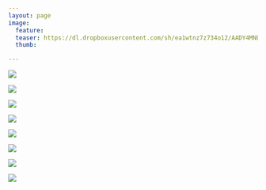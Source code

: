 ```yaml
---
layout: page
image:
  feature:
  teaser: https://dl.dropboxusercontent.com/sh/ea1wtnz7z734o12/AADY4MNB5jehxkT3DdgsX8Fha/luontokuvat/kev%C3%A4t/5/DS53150-245px.jpg
  thumb:

---
```


[![](https://dl.dropboxusercontent.com/sh/ea1wtnz7z734o12/AADMSmVY_E9tCpx8CU_kp3tSa/luontokuvat/kev%C3%A4t/5/DS52906-800px.jpg)](https://dl.dropboxusercontent.com/sh/ea1wtnz7z734o12/AABYG0nhPGiGeDUXoMgUzWs4a/luontokuvat/kev%C3%A4t/5/DS52906.jpg)

[![](https://dl.dropboxusercontent.com/sh/ea1wtnz7z734o12/AABc9sqkzgymBhCjyQB6FR5fa/luontokuvat/kev%C3%A4t/5/DS52913-800px.jpg)](https://dl.dropboxusercontent.com/sh/ea1wtnz7z734o12/AAA_VVWw_I8Et0JftqnOGb_Ba/luontokuvat/kev%C3%A4t/5/DS52913.jpg)

[![](https://dl.dropboxusercontent.com/sh/ea1wtnz7z734o12/AABA0LsL39R--TkVyEdudGXHa/luontokuvat/kev%C3%A4t/5/DS52912-800px.jpg)](https://dl.dropboxusercontent.com/sh/ea1wtnz7z734o12/AADMNwSDgAaeptY1CgLCR0XUa/luontokuvat/kev%C3%A4t/5/DS52912.jpg)

[![](https://dl.dropboxusercontent.com/sh/ea1wtnz7z734o12/AAAgfvp34ccy5WNVH5SFO_Gma/luontokuvat/kev%C3%A4t/6/DS54744-800px.jpg)](https://dl.dropboxusercontent.com/sh/ea1wtnz7z734o12/AAB4qsfysdiY2jkOzYAOfjQya/luontokuvat/kev%C3%A4t/6/DS54744.jpg)

[![](https://dl.dropboxusercontent.com/sh/ea1wtnz7z734o12/AABKurvBQTv7Lep52_mpYQdma/luontokuvat/kev%C3%A4t/6/DS54747-800px.jpg)](https://dl.dropboxusercontent.com/sh/ea1wtnz7z734o12/AACXLOJg1YdPOOmwXNzMhC-ia/luontokuvat/kev%C3%A4t/6/DS54747.jpg)

[![](https://dl.dropboxusercontent.com/sh/ea1wtnz7z734o12/AADqLXijLXViP_ZiWWGUGRgOa/luontokuvat/kev%C3%A4t/5/DS53140-800px.jpg)](https://dl.dropboxusercontent.com/sh/ea1wtnz7z734o12/AAAOrolaKzRYd5j8oxcypOmfa/luontokuvat/kev%C3%A4t/5/DS53140.jpg)

[![](https://dl.dropboxusercontent.com/sh/ea1wtnz7z734o12/AABfZS4kYifpkDNJAH9TbFYba/luontokuvat/kev%C3%A4t/5/DS53143-800px.jpg)](https://dl.dropboxusercontent.com/sh/ea1wtnz7z734o12/AADFh3-pTn6KCh3h-JAOX_dQa/luontokuvat/kev%C3%A4t/5/DS53143.jpg)

[![](https://dl.dropboxusercontent.com/sh/ea1wtnz7z734o12/AADYQFJbFP70O7eMsXaYU4cXa/luontokuvat/kev%C3%A4t/5/DS53150-800px.jpg)](https://dl.dropboxusercontent.com/sh/ea1wtnz7z734o12/AAAeQL21LSH24qCy5p1kec7Ya/luontokuvat/kev%C3%A4t/5/DS53150.jpg)
